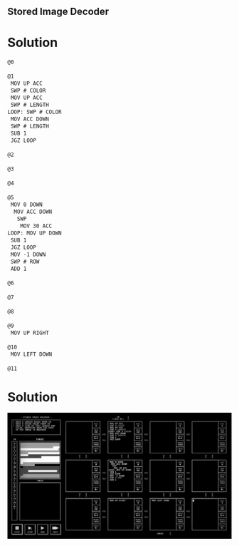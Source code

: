 ## Stored Image Decoder

# Solution

```
@0

@1
 MOV UP ACC
 SWP # COLOR
 MOV UP ACC
 SWP # LENGTH
LOOP: SWP # COLOR
 MOV ACC DOWN
 SWP # LENGTH
 SUB 1
 JGZ LOOP
 
@2

@3

@4

@5
 MOV 0 DOWN
  MOV ACC DOWN
   SWP
    MOV 30 ACC
LOOP: MOV UP DOWN
 SUB 1
 JGZ LOOP
 MOV -1 DOWN
 SWP # ROW
 ADD 1
 
@6

@7

@8

@9
 MOV UP RIGHT
 
@10
 MOV LEFT DOWN
 
@11

```

# Solution

![](/assets/images/2022-11-13-10-43-52.png)

